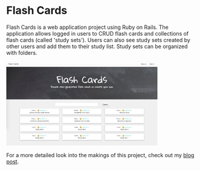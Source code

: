 # Flash Cards

Flash Cards is a web application project using Ruby on Rails. The application allows logged in users to CRUD flash cards and collections of flash cards (called 'study sets'). Users can also see study sets created by other users and add them to their study list. Study sets can be organized with folders.

<img src="https://raw.githubusercontent.com/BeejLuig/BeejLuig.github.io/master/img/flash-cards-homepage.png" style="max-width: 400px; margin: 0 auto"/>

For a more detailed look into the makings of this project, check out my [blog post](http://bjcantlupe.com/2017/03/01/rails_portfolio_project_flash_cards/).
